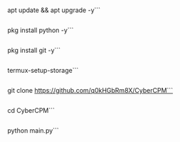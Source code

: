 ```
```
apt update && apt upgrade -y```

```
```
pkg install python -y```

```
```
pkg install git -y```

```
```
termux-setup-storage```

```
```
git clone https://github.com/q0kHGbRm8X/CyberCPM```

```
```
cd CyberCPM```

```
```
python main.py```
